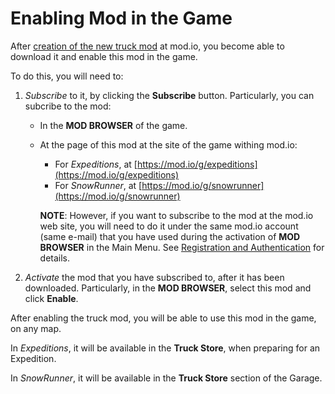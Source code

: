 # Enabling Mod in the Game

After [creation of the new truck mod][uploading] at mod.io, you become able to download it and enable this mod in the game.

To do this, you will need to:

1.  *Subscribe* to it, by clicking the **Subscribe** button. Particularly, you can subcribe to the mod:

    -   In the **MOD BROWSER** of the game.
    -   At the page of this mod at the site of the game withing mod.io:

        -   For *Expeditions*, at [https://mod.io/g/expeditions](https://mod.io/g/expeditions)
        -   For *SnowRunner*, at [https://mod.io/g/snowrunner](https://mod.io/g/snowrunner)

        **NOTE**: However, if you want to subscribe to the mod at the mod.io web site, you will need to do it under the same mod.io account (same e-mail) that you have used during the activation of **MOD BROWSER** in the Main Menu. See [Registration and Authentication][registration_and_authentication] for details.

2.  *Activate* the mod that you have subscribed to, after it has been downloaded. Particularly, in the **MOD BROWSER**, select this mod and click **Enable**.

After enabling the truck mod, you will be able to use this mod in the game, on any map.

In *Expeditions*, it will be available in the **Truck Store**, when preparing for an Expedition.  

In *SnowRunner*, it will be available in the **Truck Store** section of the Garage.

[uploading]: ./uploading_mod_to_mod_io.md
[registration_and_authentication]: ./../../../usage_and_uploading_of_mods/registration_and_authentication.md